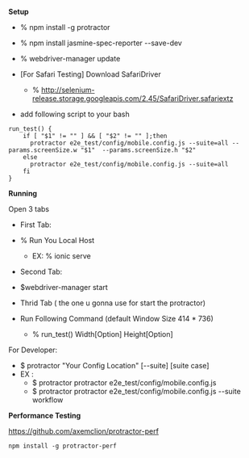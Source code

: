 **Setup**
- % npm install -g protractor
- % npm install jasmine-spec-reporter --save-dev
- % webdriver-manager update
- [For Safari Testing] Download SafariDriver
  - % http://selenium-release.storage.googleapis.com/2.45/SafariDriver.safariextz

- add following script to your bash

```
run_test() { 
	if [ "$1" != "" ] && [ "$2" != "" ];then
	  protractor e2e_test/config/mobile.config.js --suite=all --params.screenSize.w "$1"  --params.screenSize.h "$2" 
	else
	  protractor e2e_test/config/mobile.config.js --suite=all 
	fi
}

 ```


**Running**

Open 3 tabs
- First Tab:
 - % Run You Local Host
 	- EX: % ionic serve
- Second Tab:
 - $webdriver-manager start

- Thrid Tab ( the one u gonna use for start the protractor)
- Run Following Command (default Window Size 414 * 736)
   - % run_test() Width[Option] Height[Option] 

For Developer:
 - $ protractor "Your Config Location" [--suite] [suite case]
  - EX :
  	- $ protractor protractor e2e_test/config/mobile.config.js
  	- $ protractor protractor e2e_test/config/mobile.config.js --suite workflow  

**Performance Testing**

https://github.com/axemclion/protractor-perf
```
npm install -g protractor-perf
 ```
